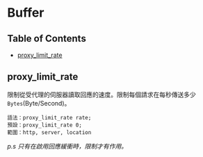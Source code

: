 # Buffer

## Table of Contents
- [proxy_limit_rate](#proxy_limit_rate)

## proxy_limit_rate
限制從受代理的伺服器讀取回應的速度。限制每個請求在每秒傳送多少 `Bytes`(Byte/Second)。 

```nginx
語法：proxy_limit_rate rate;
預設：proxy_limit_rate 0;
範圍：http, server, location
```
*p.s 只有在啟用回應緩衝時，限制才有作用。*
